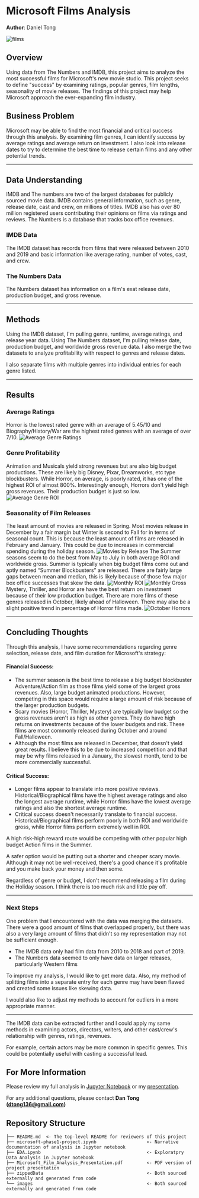 # Microsoft Films Analysis

**Author**: Daniel Tong

![films](./images/movie.png)
## Overview
Using data from The Numbers and IMDB, this project aims to analyze the most successful films for Microsoft's new movie studio. This project seeks to define "success" by examining ratings, popular genres, film lengths, seasonality of movie releases. The findings of this project may help Microsoft approach the ever-expanding film industry.

## Business Problem

Microsoft may be able to find the most financial and critical success through this analysis. By examining film genres, I can identify success by average ratings and average return on investment. I also look into release dates to try to determine the best time to release certain films and any other potential trends.

***

## Data Understanding

IMDB and The numbers are two of the largest databases for publicly sourced movie data. IMDB contains general information, such as genre, release date, cast and crew, on millions of titles. IMDB also has over 80 million registered users contributing their opinions on films via ratings and reviews. The Numbers is a database that tracks box office revenues. 

### IMDB Data
The IMDB dataset has records from films that were released between 2010 and 2019 and basic information like average rating, number of votes, cast, and crew.

### The Numbers Data
The Numbers dataset has information on a film's exat release date, production budget, and gross revenue.

***

## Methods
Using the IMDB dataset, I'm pulling genre, runtime, average ratings, and release year data. Using The Numbers dataset, I'm pulling release date, production budget, and worldwide gross revenue data. I also merge the two datasets to analyze profitability with respect to genres and release dates.

I also separate films with multiple genres into individual entries for each genre listed.
***

## Results
### Average Ratings
Horror is the lowest rated genre with an average of 5.45/10 and Biography/History/War are the highest rated genres with an average of over 7/10. 
![Average Genre Ratings](./images/Genre_Rating.png)
### Genre Profitability
Animation and Musicals yield strong revenues but are also big budget productions. These are likely big Disney, Pixar, Dreamworks, etc type blockbusters.
While Horror, on average, is poorly rated, it has one of the highest ROI of almost 800%. Interestingly enough, Horrors don't yield high gross revenues. Their production budget is just so low.
![Average Genre ROI](./images/ROI_Genre.png)
### Seasonality of Film Releases
The least amount of movies are released in Spring. Most movies release in December by a fair margin but Winter is second to Fall for in terms of seasonal count. This is because the least amount of films are released in February and January. This could be due to increases in commercial spending during the holiday season.
![Movies by Release](./images/Month_Season_Count.png)
The Summer seasons seem to do the best from May to July in both average ROI and worldwide gross. Summer is typically when big budget films come out and aptly named “Summer Blockbusters” are released. There are fairly large gaps between mean and median, this is likely because of those few major box office successes that skew the data.
![Monthly ROI](./images/seasonal_profit.png)
![Monthly Gross](./images/seasonal_gross.png)
Mystery, Thriller, and Horror are have the best return on investment because of their low production budget. There are more films of these genres released in October, likely ahead of Halloween. There may also be a slight positive trend in percentage of Horror films made.
![October Horrors](.images/Horror_October.png)

***

## Concluding Thoughts
Through this analysis, I have some recommendations regarding genre selection, release date, and film duration for Microsoft's strategy:

#### Financial Success:
* The summer season is the best time to release a big budget blockbuster Adventure/Action film as those films yield some of the largest gross revenues. Also, large budget animated productions. However, competing in this space would require a large amount of risk because of the larger production budgets. 
* Scary movies (Horror, Thriller, Mystery) are typically low budget so the gross revenues aren't as high as other genres. They do have high returns on investments because of the lower budgets and risk. These films are most commonly released during October and around Fall/Halloween.
* Although the most films are released in December, that doesn't yield great results. I believe this to be due to increased competition and that may be why films released in a January, the slowest month, tend to be more commercially successful.

#### Critical Success:
* Longer films appear to translate into more positive reviews. Historical/Biographical films have the highest average ratings and also the longest average runtime, while Horror films have the lowest average ratings and also the shortest average runtime.
* Critical success doesn't necessarily translate to financial success. Historical/Biographical films perform poorly in both ROI and worldwide gross, while Horror films perform extremely well in ROI.

A high risk-high reward route would be competing with other popular high budget Action films in the Summer. 

A safer option would be putting out a shorter and cheaper scary movie. Although it may not be well-received, there's a good chance it's profitable and you make back your money and then some.

Regardless of genre or budget, I don't recommend releasing a film during the Holiday season. I think there is too much risk and little pay off.
***

### Next Steps
One problem that I encountered with the data was merging the datasets. There were a good amount of films that overlapped properly, but there was also a very large amount of films that didn't so my representation may not be sufficient enough. 
* The IMDB data only had film data from 2010 to 2018 and part of 2019. 
* The Numbers data seemed to only have data on larger releases, particularly Western films

To improve my analysis, I would like to get more data. Also, my method of splitting films into a separate entry for each genre may have been flawed and created some issues like skewing data.

I would also like to adjust my methods to account for outliers in a more appropriate manner.

***
The IMDB data can be extracted further and I could apply my same methods in examining actors, directors, writers, and other cast/crew's relationship with genres, ratings, revenues. 

For example, certain actors may be more common in specific genres. This could be potentially useful with casting a successful lead.
## For More Information

Please review my full analysis in [Jupyter Notebook](./microsoft-phase1-project.ipynb) or my [presentation](./Microsoft_Film_Analysis_Presentation.pdf).

For any additional questions, please contact **Dan Tong (dtong136@gmail.com)**

## Repository Structure

```
├── README.md  <- The top-level README for reviewers of this project
├── microsoft-phase1-project.ipynb                   <- Narrative documentation of analysis in Jupyter notebook
├── EDA.ipynb                                        <- Exploratpry Data Analysis in Jupyter notebook
├── Microsoft_Film_Analysis_Presentation.pdf         <- PDF version of project presentation
├── zippedData                                       <- Both sourced externally and generated from code
└── images                                           <- Both sourced externally and generated from code
```
